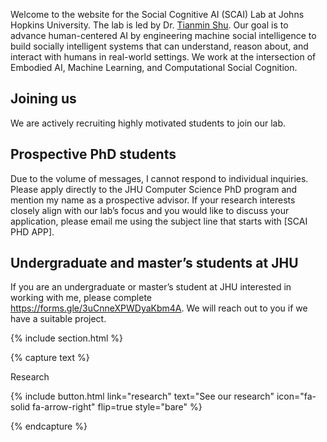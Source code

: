 ---
---

<!-- # Website for the Social Cognitive AI (SCAI) lab at Johns Hopkins University -->

Welcome to the website for the Social Cognitive AI (SCAI) Lab at Johns Hopkins University. The lab is led by Dr. <a href="https://www.tshu.io/">Tianmin Shu</a>. Our goal is to advance human-centered AI by engineering machine social intelligence to build socially intelligent systems that can understand, reason about, and interact with humans in real-world settings. We work at the intersection of Embodied AI, Machine Learning, and Computational Social Cognition.

## Joining us

We are actively recruiting highly motivated students to join our lab.

## Prospective PhD students

Due to the volume of messages, I cannot respond to individual inquiries. Please apply directly to the JHU Computer Science PhD program and mention my name as a prospective advisor. If your research interests closely align with our lab’s focus and you would like to discuss your application, please email me using the subject line that starts with [SCAI PHD APP].

## Undergraduate and master’s students at JHU

If you are an undergraduate or master’s student at JHU interested in working with me, please complete <a href="this application form"> https://forms.gle/3uCnneXPWDyaKbm4A</a>. We will reach out to you if we have a suitable project. 

{% include section.html %}

{% capture text %}

Research

{%
  include button.html
  link="research"
  text="See our research"
  icon="fa-solid fa-arrow-right"
  flip=true
  style="bare"
%}

{% endcapture %}

